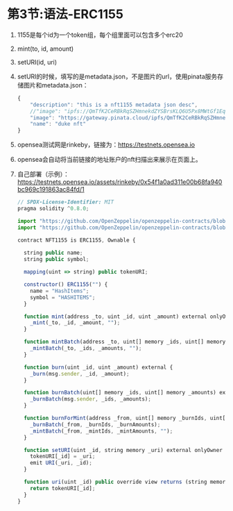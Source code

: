 # 第3节:语法-ERC1155

1. 1155是每个id为一个token组，每个组里面可以包含多个erc20

2. mint(to, id, amount)

3. setURI(id, uri)

4. setURI的时候，填写的是metadata.json，不是图片的url，使用pinata服务存储图片和metadata.json：

   ```js
   {
       "description": "this is a nft1155 metadata json desc",
       //"image": "ipfs://QmTfK2CeRBkRqSZHmnekdZYSBrsKLQ6U5Px8MWtGf1Eqta",
       "image": "https://gateway.pinata.cloud/ipfs/QmTfK2CeRBkRqSZHmnekdZYSBrsKLQ6U5Px8MWtGf1Eqta",
       "name": "duke nft"
   }
   ```

5. opensea测试网是rinkeby，链接为：https://testnets.opensea.io

6. opensea会自动将当前链接的地址账户的nft扫描出来展示在页面上。

7. 自己部署（示例）：https://testnets.opensea.io/assets/rinkeby/0x54f1a0ad311e00b68fa940bc969c191863ac84fd/1

   ```js
   // SPDX-License-Identifier: MIT
   pragma solidity ^0.8.0;
   
   import "https://github.com/OpenZeppelin/openzeppelin-contracts/blob/master/contracts/token/ERC1155/ERC1155.sol";
   import "https://github.com/OpenZeppelin/openzeppelin-contracts/blob/master/contracts/access/Ownable.sol";
   
   contract NFT1155 is ERC1155, Ownable {
       
     string public name;
     string public symbol;
   
     mapping(uint => string) public tokenURI;
   
     constructor() ERC1155("") {
       name = "HashItems";
       symbol = "HASHITEMS";
     }
   
     function mint(address _to, uint _id, uint _amount) external onlyOwner {
       _mint(_to, _id, _amount, "");
     }
   
     function mintBatch(address _to, uint[] memory _ids, uint[] memory _amounts) external onlyOwner {
       _mintBatch(_to, _ids, _amounts, "");
     }
   
     function burn(uint _id, uint _amount) external {
       _burn(msg.sender, _id, _amount);
     }
   
     function burnBatch(uint[] memory _ids, uint[] memory _amounts) external {
       _burnBatch(msg.sender, _ids, _amounts);
     }
   
     function burnForMint(address _from, uint[] memory _burnIds, uint[] memory _burnAmounts, uint[] memory _mintIds, uint[] memory _mintAmounts) external onlyOwner {
       _burnBatch(_from, _burnIds, _burnAmounts);
       _mintBatch(_from, _mintIds, _mintAmounts, "");
     }
   
     function setURI(uint _id, string memory _uri) external onlyOwner {
       tokenURI[_id] = _uri;
       emit URI(_uri, _id);
     }
   
     function uri(uint _id) public override view returns (string memory) {
       return tokenURI[_id];
     }
   }
   ```

   

